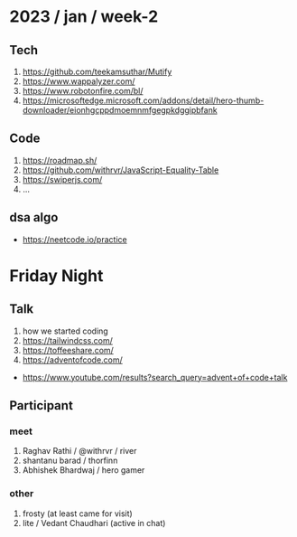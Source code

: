 # 2023 / jan / week-2

## Tech

1. https://github.com/teekamsuthar/Mutify
2. https://www.wappalyzer.com/
3. https://www.robotonfire.com/bl/
4. https://microsoftedge.microsoft.com/addons/detail/hero-thumb-downloader/eionhgcppdmoemnmfgegpkdggipbfank

## Code

1. https://roadmap.sh/
2. https://github.com/withrvr/JavaScript-Equality-Table
4. https://swiperjs.com/
6. ...

## dsa algo

- https://neetcode.io/practice


# Friday Night

## Talk

1. how we started coding
2. https://tailwindcss.com/
3. https://toffeeshare.com/
4. https://adventofcode.com/
  - https://www.youtube.com/results?search_query=advent+of+code+talk


## Participant

### meet
1. Raghav Rathi / @withrvr / river
2. shantanu barad / thorfinn
3. Abhishek Bhardwaj / hero gamer

### other

1. frosty (at least came for visit)
2. lite / Vedant Chaudhari (active in chat)

